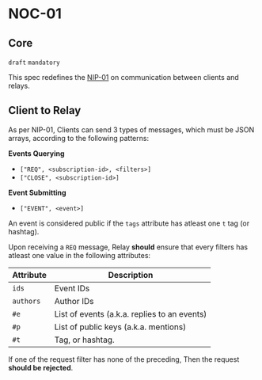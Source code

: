NOC-01
======

Core
----

`draft` `mandatory`

This spec redefines the [NIP-01](https://github.com/nostr-protocol/nips/blob/8e6f2c06c3ec88a6c478a783825ff1b07e1972fa/01.md) on communication between clients and relays.

## Client to Relay

As per NIP-01, Clients can send 3 types of messages, which must be JSON arrays, according to the following patterns:

**Events Querying**
- `["REQ", <subscription-id>, <filters>]`
- `["CLOSE", <subscription-id>]`

**Event Submitting**
- `["EVENT", <event>]`

An event is considered public if the `tags` attribute has atleast one `t` tag (or hashtag).

Upon receiving a `REQ` message, Relay **should** ensure that every filters has atleast one value in the following attributes:

|Attribute|Description|
|---------|-----------|
|`ids`|Event IDs|
|`authors`|Author IDs|
|`#e`|List of events (a.k.a. replies to an events)|
|`#p`|List of public keys (a.k.a. mentions)|
|`#t`|Tag, or hashtag.|

If one of the request filter has none of the preceding, Then the request **should be rejected**.
